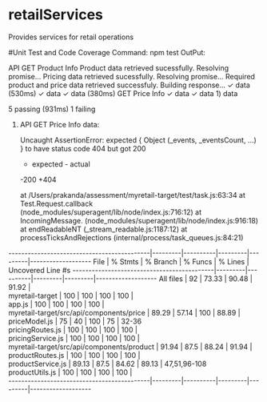 # retailServices
Provides services for retail operations

#Unit Test and Code Coverage
Command: npm test
OutPut:

API
    GET Product Info
Product data retrieved sucessfully. Resolving promise...
Pricing data retrieved sucessfully. Resolving promise...
Required product and price data retrieved successfuly. Building response...
      ✓ data (530ms)
      ✓ data
      ✓ data (380ms)
    GET Price Info
      ✓ data
      ✓ data
      1) data


  5 passing (931ms)
  1 failing

  1) API
       GET Price Info
         data:

      Uncaught AssertionError: expected { Object (_events, _eventsCount, ...) } to have status code 404 but got 200
      + expected - actual

      -200
      +404
      
      at /Users/prakanda/assessment/myretail-target/test/task.js:63:34
      at Test.Request.callback (node_modules/superagent/lib/node/index.js:716:12)
      at IncomingMessage.<anonymous> (node_modules/superagent/lib/node/index.js:916:18)
      at endReadableNT (_stream_readable.js:1187:12)
      at processTicksAndRejections (internal/process/task_queues.js:84:21)



--------------------------------------------|---------|----------|---------|---------|-------------------
File                                        | % Stmts | % Branch | % Funcs | % Lines | Uncovered Line #s 
--------------------------------------------|---------|----------|---------|---------|-------------------
All files                                   |      92 |    73.33 |   90.48 |   91.92 |                   
 myretail-target                            |     100 |      100 |     100 |     100 |                   
  app.js                                    |     100 |      100 |     100 |     100 |                   
 myretail-target/src/api/components/price   |   89.29 |    57.14 |     100 |   88.89 |                   
  priceModel.js                             |      75 |       40 |     100 |      75 | 32-36             
  pricingRoutes.js                          |     100 |      100 |     100 |     100 |                   
  pricingService.js                         |     100 |      100 |     100 |     100 |                   
 myretail-target/src/api/components/product |   91.94 |     87.5 |   88.24 |   91.94 |                   
  productRoutes.js                          |     100 |      100 |     100 |     100 |                   
  productService.js                         |   89.13 |     87.5 |   84.62 |   89.13 | 47,51,96-108      
  productUtils.js                           |     100 |      100 |     100 |     100 |                   
--------------------------------------------|---------|----------|---------|---------|-------------------
